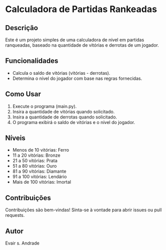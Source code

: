 # Calculadora de Partidas Rankeadas

## Descrição
Este é um projeto simples de uma calculadora de nível em partidas ranqueadas, baseado na quantidade de vitórias e derrotas de um jogador.

## Funcionalidades
- Calcula o saldo de vitórias (vitórias - derrotas).
- Determina o nível do jogador com base nas regras fornecidas.

## Como Usar
1. Execute o programa (main.py).
2. Insira a quantidade de vitórias quando solicitado.
3. Insira a quantidade de derrotas quando solicitado.
4. O programa exibirá o saldo de vitórias e o nível do jogador.

## Níveis
- Menos de 10 vitórias: Ferro
- 11 a 20 vitórias: Bronze
- 21 a 50 vitórias: Prata
- 51 a 80 vitórias: Ouro
- 81 a 90 vitórias: Diamante
- 91 a 100 vitórias: Lendário
- Mais de 100 vitórias: Imortal

## Contribuições
Contribuições são bem-vindas! Sinta-se à vontade para abrir issues ou pull requests.

## Autor
Evair s. Andrade


